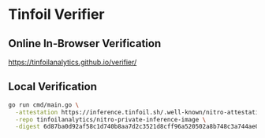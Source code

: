 # Tinfoil Verifier

## Online In-Browser Verification

https://tinfoilanalytics.github.io/verifier/

## Local Verification

```bash
go run cmd/main.go \
  -attestation https://inference.tinfoil.sh/.well-known/nitro-attestation \
  -repo tinfoilanalytics/nitro-private-inference-image \
  -digest 6d87ba0d92af58c1d740b8aa7d2c3521d8cff96a520502a8b748c3a744ae015f
```
